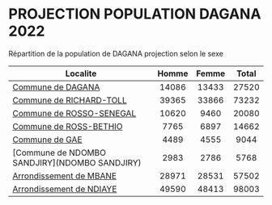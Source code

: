 # PROJECTION POPULATION DAGANA 2022
	
Répartition de la population de DAGANA projection selon le sexe
	
| Localite  | Homme | Femme | Total |
| --------- |:-----:|:-----:|:-----:|
| [Commune de DAGANA](DAGANA) | 14086 | 13433 | 27520 |
| [Commune de RICHARD-TOLL](RICHARD-TOLL) | 39365 | 33866 | 73232 |
| [Commune de ROSSO-SENEGAL](ROSSO-SENEGAL) | 10620 | 9460 | 20080 |
| [Commune de ROSS-BETHIO](ROSS-BETHIO) | 7765 | 6897 | 14662 |
| [Commune de GAE](GAE) | 4489 | 4555 | 9044 |
| [Commune de NDOMBO SANDJIRY](NDOMBO SANDJIRY) | 2983 | 2786 | 5768 |
| [Arrondissement de MBANE](MBANE) | 28971 | 28531 | 57502 |
| [Arrondissement de NDIAYE](NDIAYE) | 49590 | 48413 | 98003 |
